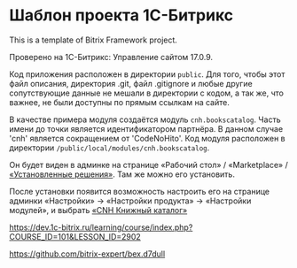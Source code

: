 Шаблон проекта 1С-Битрикс
=========================

This is a template of Bitrix Framework project.

Проверено на 1С-Битрикс: Управление сайтом 17.0.9.

Код приложения расположен в директории `public`. Для того, чтобы этот файл
описания, директория .git, файл .gitignore и любые другие сопутствующие данные
не мешали в директории с кодом, а так же, что важнее, не были доступны по прямым
ссылкам на сайте.

В качестве примера модуля создаётся модуль `cnh.bookscatalog`. Часть имени
до точки является идентификатором партнёра. В данном случае 'cnh' является
сокращением от 'CodeNoHito'.
Код модуля расположен в директории `/public/local/modules/cnh.bookscatalog`.

Он будет виден в админке на странице «Рабочий стол» / «Marketplace» /
[«Установленные решения»](http://template.bitrix/bitrix/admin/partner_modules.php?lang=ru).
Там же можно его установить.

После установки появится возможность настроить его на странице админки
«Настройки» -> «Настройки продукта» -> «Настройки модулей», и выбрать
[«CNH Книжный каталог»](http://template.bitrix/bitrix/admin/settings.php?lang=ru&mid=cnh.bookscatalog)

https://dev.1c-bitrix.ru/learning/course/index.php?COURSE_ID=101&LESSON_ID=2902


https://github.com/bitrix-expert/bex.d7dull

